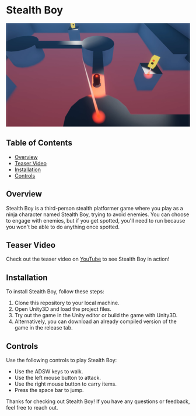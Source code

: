 # Stealth Boy
![alt text](image.png)
## Table of Contents

- [Overview](#overview)
- [Teaser Video](#teaser-video)
- [Installation](#installation)
- [Controls](#controls)

## Overview
Stealth Boy is a third-person stealth platformer game where you play as a ninja character named Stealth Boy, trying to avoid enemies. You can choose to engage with enemies, but if you get spotted, you'll need to run because you won't be able to do anything once spotted.

## Teaser Video
Check out the teaser video on [YouTube](https://www.youtube.com/watch?v=KGhloxp82pM) to see Stealth Boy in action!

## Installation
To install Stealth Boy, follow these steps:

1. Clone this repository to your local machine.
2. Open Unity3D and load the project files.
3. Try out the game in the Unity editor or build the game with Unity3D.
4. Alternatively, you can download an already compiled version of the game in the release tab.

## Controls
Use the following controls to play Stealth Boy:

- Use the ADSW keys to walk.
- Use the left mouse button to attack.
- Use the right mouse button to carry items.
- Press the space bar to jump.

Thanks for checking out Stealth Boy! If you have any questions or feedback, feel free to reach out.

